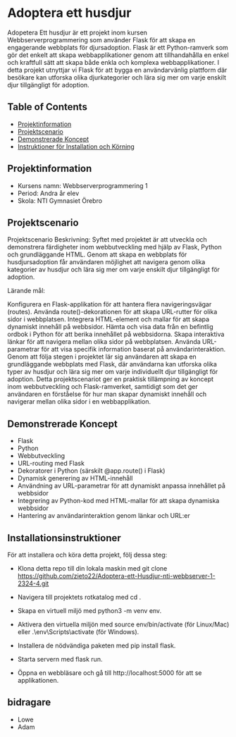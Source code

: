 
# Adoptera ett husdjur 



Adopetera Ett husdjur är ett projekt inom kursen Webbserverprogrammering som använder Flask för att skapa en engagerande webbplats för djursadoption. Flask är ett Python-ramverk som gör det enkelt att skapa webbapplikationer genom att tillhandahålla en enkel och kraftfull sätt att skapa både enkla och komplexa webbapplikationer. I detta projekt utnyttjar vi Flask för att bygga en användarvänlig plattform där besökare kan utforska olika djurkategorier och lära sig mer om varje enskilt djur tillgängligt för adoption.

## Table of Contents

- [Projektinformation](#projektinformation)
- [Projektscenario](#projektscenario)
- [Demonstrerade Koncept](#demonstrerade-koncept)
- [Instruktioner för Installation och Körning](#instruktioner-för-installation-och-körning)

## Projektinformation

- Kursens namn: Webbserverprogrammering 1
- Period: Andra år elev
- Skola: NTI Gymnasiet Örebro

## Projektscenario


Projektscenario
Beskrivning: Syftet med projektet är att utveckla och demonstrera färdigheter inom webbutveckling med hjälp av Flask, Python och grundläggande HTML. Genom att skapa en webbplats för husdjursadoption får användaren möjlighet att navigera genom olika kategorier av husdjur och lära sig mer om varje enskilt djur tillgängligt för adoption.

Lärande mål:

Konfigurera en Flask-applikation för att hantera flera navigeringsvägar (routes).
Använda route()-dekorationen för att skapa URL-rutter för olika sidor i webbplatsen.
Integrera HTML-element och mallar för att skapa dynamiskt innehåll på webbsidor.
Hämta och visa data från en befintlig ordbok i Python för att berika innehållet på webbsidorna.
Skapa interaktiva länkar för att navigera mellan olika sidor på webbplatsen.
Använda URL-parametrar för att visa specifik information baserat på användarinteraktion.
Genom att följa stegen i projektet lär sig användaren att skapa en grundläggande webbplats med Flask, där användarna kan utforska olika typer av husdjur och lära sig mer om varje individuellt djur tillgängligt för adoption. Detta projektscenariot ger en praktisk tillämpning av koncept inom webbutveckling och Flask-ramverket, samtidigt som det ger användaren en förståelse för hur man skapar dynamiskt innehåll och navigerar mellan olika sidor i en webbapplikation.


## Demonstrerade Koncept



- Flask
- Python
- Webbutveckling
- URL-routing med Flask
- Dekoratorer i Python (särskilt @app.route() i Flask)
- Dynamisk generering av HTML-innehåll
- Användning av URL-parametrar för att dynamiskt anpassa innehållet på webbsidor
- Integrering av Python-kod med HTML-mallar för att skapa dynamiska webbsidor
- Hantering av användarinteraktion genom länkar och URL:er

## Installationsinstruktioner
För att installera och köra detta projekt, följ dessa steg:

- Klona detta repo till din lokala maskin med git clone https://github.com/zieto22/Adoptera-ett-Husdjur-nti-webbserver-1-2324-4.git

- Navigera till projektets rotkatalog med cd <project-directory>.

- Skapa en virtuell miljö med python3 -m venv env.

- Aktivera den virtuella miljön med source env/bin/activate (för Linux/Mac) eller .\env\Scripts\activate (för Windows).

- Installera de nödvändiga paketen med pip install flask.

- Starta servern med flask run.

- Öppna en webbläsare och gå till http://localhost:5000 för att se applikationen.

## bidragare
- Lowe
- Adam
